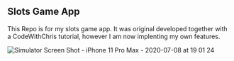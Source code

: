 ## Slots Game App

This Repo is for my slots game app. It was original developed together with a CodeWithChris tutorial, however I am now implenting my own features.

![Simulator Screen Shot - iPhone 11 Pro Max - 2020-07-08 at 19 01 24](https://user-images.githubusercontent.com/60195823/86980964-4ad2d980-c153-11ea-9119-80be58e55e65.png)


